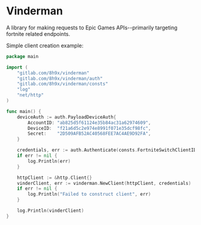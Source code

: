 # Vinderman

A library for making requests to Epic Games APIs--primarily targeting fortnite related endpoints.

Simple client creation example:
```go
package main

import (
	"gitlab.com/8h9x/vinderman"
	"gitlab.com/8h9x/vinderman/auth"
	"gitlab.com/8h9x/vinderman/consts"
	"log"
	"net/http"
)

func main() {
	deviceAuth := auth.PayloadDeviceAuth{
		AccountID: "ab825d5f61124e35b84ac31a62974609",
		DeviceID:  "f21a6d5c2e974e8991f071e35dcf98fc",
		Secret:    "2D509AFB52AC40568FEE7AC4AE9D92FA",
	}

	credentials, err := auth.Authenticate(consts.FortniteSwitchClientID, consts.FortniteSwitchClientSecret, deviceAuth, true)
	if err != nil {
		log.Println(err)
	}

	httpClient := &http.Client{}
	vinderClient, err := vinderman.NewClient(httpClient, credentials)
	if err != nil {
		log.Println("Failed to construct client", err)
	}

	log.Println(vinderClient)
}

```